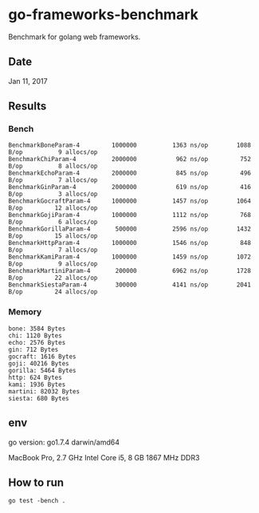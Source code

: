 # go-frameworks-benchmark

Benchmark for golang web frameworks.

## Date
Jan 11, 2017

## Results

### Bench

```
BenchmarkBoneParam-4       	 1000000	      1363 ns/op	    1088 B/op	       9 allocs/op
BenchmarkChiParam-4        	 2000000	       962 ns/op	     752 B/op	       8 allocs/op
BenchmarkEchoParam-4       	 2000000	       845 ns/op	     496 B/op	       7 allocs/op
BenchmarkGinParam-4        	 2000000	       619 ns/op	     416 B/op	       3 allocs/op
BenchmarkGocraftParam-4    	 1000000	      1457 ns/op	    1064 B/op	      12 allocs/op
BenchmarkGojiParam-4       	 1000000	      1112 ns/op	     768 B/op	       6 allocs/op
BenchmarkGorillaParam-4    	  500000	      2596 ns/op	    1432 B/op	      15 allocs/op
BenchmarkHttpParam-4       	 1000000	      1546 ns/op	     848 B/op	       7 allocs/op
BenchmarkKamiParam-4       	 1000000	      1459 ns/op	    1072 B/op	       9 allocs/op
BenchmarkMartiniParam-4    	  200000	      6962 ns/op	    1728 B/op	      22 allocs/op
BenchmarkSiestaParam-4     	  300000	      4141 ns/op	    2041 B/op	      24 allocs/op
```

### Memory

```
bone: 3584 Bytes
chi: 1120 Bytes
echo: 2576 Bytes
gin: 712 Bytes
gocraft: 1616 Bytes
goji: 40216 Bytes
gorilla: 5464 Bytes
http: 624 Bytes
kami: 1936 Bytes
martini: 82032 Bytes
siesta: 680 Bytes
```

## env

go version: go1.7.4 darwin/amd64

MacBook Pro, 2.7 GHz Intel Core i5, 8 GB 1867 MHz DDR3

## How to run

```
go test -bench .
```
